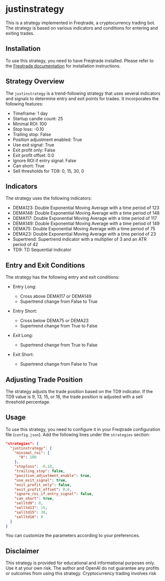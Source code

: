 # justinstrategy

This is a strategy implemented in Freqtrade, a cryptocurrency trading bot. The strategy is based on various indicators and conditions for entering and exiting trades.

## Installation

To use this strategy, you need to have Freqtrade installed. Please refer to the [Freqtrade documentation](https://www.freqtrade.io/en/latest/) for installation instructions.

## Strategy Overview

The `justinstrategy` is a trend-following strategy that uses several indicators and signals to determine entry and exit points for trades. It incorporates the following features:

- Timeframe: 1 day
- Startup candle count: 25
- Minimal ROI: 100
- Stop loss: -0.10
- Trailing stop: False
- Position adjustment enabled: True
- Use exit signal: True
- Exit profit only: False
- Exit profit offset: 0.0
- Ignore ROI if entry signal: False
- Can short: True
- Sell thresholds for TD9: 0, 15, 30, 0

## Indicators

The strategy uses the following indicators:

- DEMA123: Double Exponential Moving Average with a time period of 123
- DEMA148: Double Exponential Moving Average with a time period of 148
- DEMA117: Double Exponential Moving Average with a time period of 117
- DEMA149: Double Exponential Moving Average with a time period of 149
- DEMA75: Double Exponential Moving Average with a time period of 75
- DEMA23: Double Exponential Moving Average with a time period of 23
- Supertrend: Supertrend indicator with a multiplier of 3 and an ATR period of 42
- TD9: TD Sequential indicator

## Entry and Exit Conditions

The strategy has the following entry and exit conditions:

- Entry Long:
  - Cross above DEMA117 or DEMA149
  - Supertrend change from False to True

- Entry Short:
  - Cross below DEMA75 or DEMA23
  - Supertrend change from True to False

- Exit Long:
  - Supertrend change from True to False

- Exit Short:
  - Supertrend change from False to True

## Adjusting Trade Position

The strategy adjusts the trade position based on the TD9 indicator. If the TD9 value is 9, 13, 15, or 16, the trade position is adjusted with a sell threshold percentage.

## Usage

To use this strategy, you need to configure it in your Freqtrade configuration file (`config.json`). Add the following lines under the `strategies` section:

```json
"strategies": {
  "justinstrategy": {
    "minimal_roi": {
      "0": 100
    },
    "stoploss": -0.10,
    "trailing_stop": false,
    "position_adjustment_enable": true,
    "use_exit_signal": true,
    "exit_profit_only": false,
    "exit_profit_offset": 0.0,
    "ignore_roi_if_entry_signal": false,
    "can_short": true,
    "selltd9": 0,
    "selltd13": 15,
    "selltd15": 30,
    "selltd16": 0
  }
}
```



You can customize the parameters according to your preferences.

## Disclaimer

This strategy is provided for educational and informational purposes only. Use it at your own risk. The author and OpenAI do not guarantee any profits or outcomes from using this strategy. Cryptocurrency trading involves risk
